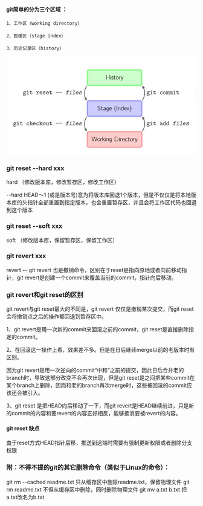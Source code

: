 #### git简单的分为三个区域 ：

```
1、工作区（working directory）

2、暂缓区（stage index）

3、历史记录区（history）

```
<img src="imgs/git.png" />

### git reset --hard xxx 

hard （修改版本库，修改暂存区，修改工作区）

--hard HEAD～1 (或是版本号)意为将版本库回退1个版本，但是不仅仅是将本地版本库的头指针全部重置到指定版本，也会重置暂存区，并且会将工作区代码也回退到这个版本

### git reset --soft xxx

soft （修改版本库，保留暂存区，保留工作区）



### git revert xxx
revert
-- git revert 也是撤销命令，区别在于reset是指向原地或者向前移动指针，git revert是创建一个commit来覆盖当前的commit，指针向后移动。


### git revert和git reset的区别
git revert与git reset最大的不同是，git revert 仅仅是撤销某次提交，而git reset会将撤销点之后的操作都回退到暂存区中。

1、git revert是用一次新的commit来回滚之前的commit，git reset是直接删除指定的commit。

2、在回滚这一操作上看，效果差不多。但是在日后继续merge以前的老版本时有区别。

因为git revert是用一次逆向的commit“中和”之前的提交，因此日后合并老的branch时，导致这部分改变不会再次出现，但是git reset是之间把某些commit在某个branch上删除，因而和老的branch再次merge时，这些被回滚的commit应该还会被引入。

3、git reset 是把HEAD向后移动了一下，而git revert是HEAD继续前进，只是新的commit的内容和要revert的内容正好相反，能够抵消要被revert的内容。

#### git reset 缺点

由于reset方式HEAD指针后移，推送到远端时需要有强制更新权限或者删除分支权限


### 附：不得不提的git的其它删除命令（类似于Linux的命令）：

git rm --cached readme.txt 只从缓存区中删除readme.txt，保留物理文件
git rm readme.txt 不但从缓存区中删除，同时删除物理文件
git mv a.txt b.txt 把a.txt改名为b.txt

